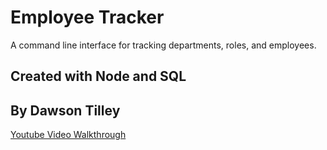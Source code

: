 # Employee Tracker
A command line interface for tracking departments, roles, and employees.

## Created with Node and SQL

## By Dawson Tilley

[Youtube Video Walkthrough](https://youtu.be/aziWpOz6gdY)

